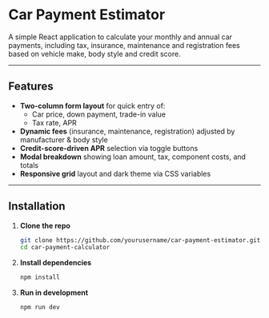 # Car Payment Estimator

A simple React application to calculate your monthly and annual car payments, including tax, insurance, maintenance and registration fees based on vehicle make, body style and credit score.

---

## Features

- **Two-column form layout** for quick entry of:
  - Car price, down payment, trade-in value
  - Tax rate, APR
- **Dynamic fees** (insurance, maintenance, registration) adjusted by manufacturer & body style
- **Credit-score-driven APR** selection via toggle buttons
- **Modal breakdown** showing loan amount, tax, component costs, and totals
- **Responsive grid** layout and dark theme via CSS variables

---

## Installation

1. **Clone the repo**  
   ```bash
   git clone https://github.com/yourusername/car-payment-estimator.git
   cd car-payment-calculator

2. **Install dependencies**
    ```bash
    npm install

3. **Run in development**
    ```bash
    npm run dev